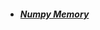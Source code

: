 - ##### [Numpy Memory](https://stackoverflow.com/questions/57507832/unable-to-allocate-array-with-shape-and-data-type)
